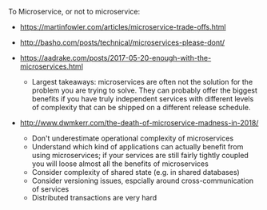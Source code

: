 To Microservice, or not to microservice:

- https://martinfowler.com/articles/microservice-trade-offs.html
- http://basho.com/posts/technical/microservices-please-dont/
- https://aadrake.com/posts/2017-05-20-enough-with-the-microservices.html
  - Largest takeaways: microservices are often not the solution for the problem you are trying to solve. They can probably offer the biggest benefits if you have truly independent services with different levels of complexity that can be shipped on a different release schedule.


- http://www.dwmkerr.com/the-death-of-microservice-madness-in-2018/
  - Don't underestimate operational complexity of microservices
  - Understand which kind of applications can actually benefit from using microservices; if your services are still fairly tightly coupled you will loose almost all the benefits of microservices
  - Consider complexity of shared state (e.g. in shared databases)
  - Consider versioning issues, espcially around cross-communication of services
  - Distributed transactions are very hard